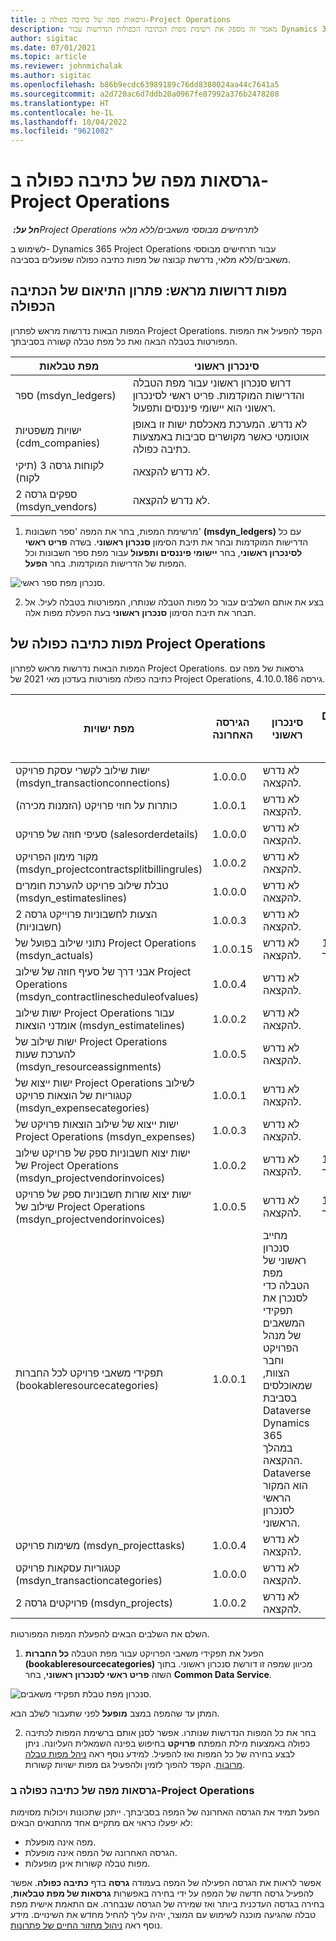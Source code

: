 ```yaml
---
title: גרסאות מפה של כתיבה כפולה ב-Project Operations
description: מאמר זה מספק את רשימת מפות הכתיבה הכפולות הנדרשות עבור Dynamics 365 Project Operations.
author: sigitac
ms.date: 07/01/2021
ms.topic: article
ms.reviewer: johnmichalak
ms.author: sigitac
ms.openlocfilehash: b86b9ecdc63989189c76dd8380024aa44c7641a5
ms.sourcegitcommit: a2d720ac6d7ddb20a0967fe87992a376b2478208
ms.translationtype: HT
ms.contentlocale: he-IL
ms.lasthandoff: 10/04/2022
ms.locfileid: "9621082"
---
```

# <a name="project-operations-dual-write-map-versions"></a>גרסאות מפה של כתיבה כפולה ב-Project Operations

_**חל על:** ‏Project Operations לתרחישים מבוססי משאבים/ללא מלאי_

לשימוש ב- Dynamics 365 Project Operations עבור תרחישים מבוססי משאבים/ללא מלאי, נדרשת קבוצה של מפות כתיבה כפולה שפועלים בסביבה. 

## <a name="prerequisite-maps-dual-write-orchestration-solution"></a>מפות דרושות מראש: פתרון התיאום של הכתיבה הכפולה

המפות הבאות נדרשות מראש לפתרון Project Operations. הקפד להפעיל את המפות המפורטות בטבלה הבאה ואת כל מפת טבלה קשורה בסביבתך.

| מפת טבלאות | סינכרון ראשוני |
| --- | --- |
| ספר (msdyn_ledgers) | דרוש סנכרון ראשוני עבור מפת הטבלה והדרישות המוקדמות. פריט ראשי לסינכרון ראשוני הוא יישומי פיננסים ותפעול. |
| ישויות משפטיות (cdm_companies) | לא נדרש. המערכת מאכלסת ישות זו באופן אוטומטי כאשר מקושרים סביבות באמצעות כתיבה כפולה. |
| לקוחות גרסה 3 (תיקי לקוח) | לא נדרש להקצאה. |
| ספקים גרסה 2 (msdyn_vendors) | לא נדרש להקצאה. |

1. מרשימת המפות, בחר את המפה 'ספר חשבונות' **(‏‎‏‏msdyn‏‏\_ledgers)** עם כל הדרישות המוקדמות ובחר את תיבת הסימון **סנכרון ראשוני**. בשדה **פריט ראשי לסינכרון ראשוני**, בחר **יישומי פיננסים ותפעול** עבור מפת ספר חשבונות וכל המפות של הדרישות המוקדמות. בחר **הפעל**.

![סנכרון מפת ספר ראשי.](media/DW6.png)

2. בצע את אותם השלבים עבור כל מפות הטבלה שנותרו, המפורטות בטבלה לעיל. אל תבחר את תיבת הסימון **סנכרון ראשוני** בעת הפעלת מפות אלה.

## <a name="project-operations-dual-write-maps"></a>מפות כתיבה כפולה של Project Operations

המפות הבאות נדרשות מראש לפתרון Project Operations. גרסאות של מפה עם כתיבה כפולה מפורטות בעדכון מאי 2021 של Project Operations, גירסה 4.10.0.186.

| מפת ישויות | הגירסה האחרונה | סינכרון ראשוני | גירסת Dynamics 365 Finance נדרשת |
| --- | --- | --- | --- |
| ‏‫ישות שילוב לקשרי עסקת פרויקט‬ (msdyn\_transactionconnections) | 1.0.0.0 | לא נדרש להקצאה. ||
| כותרות על חוזי פרויקט (הזמנות מכירה) | 1.0.0.1 | לא נדרש להקצאה. ||
| סעיפי חוזה של פרויקט (salesorderdetails) | 1.0.0.0 | לא נדרש להקצאה. ||
| מקור מימון הפרויקט (msdyn_projectcontractsplitbillingrules) | 1.0.0.2 | לא נדרש להקצאה. ||
| טבלת שילוב פרויקט להערכת חומרים (msdyn\_estimateslines) | 1.0.0.0 | לא נדרש להקצאה. ||
| הצעות לחשבוניות פרוייקט גרסה 2 (חשבוניות) | 1.0.0.3 | לא נדרש להקצאה. ||
| נתוני שילוב בפועל של Project Operations ‏(msdyn_actuals) | 1.0.0.15 | לא נדרש להקצאה. |10.0.29 ואילך|
| אבני דרך של סעיף חוזה של שילוב Project Operations‏ (msdyn_contractlinescheduleofvalues) | 1.0.0.4 | לא נדרש להקצאה. ||
| ישות שילוב Project Operations עבור אומדני הוצאות (msdyn_estimatelines) | 1.0.0.2 | לא נדרש להקצאה. ||
| ישות שילוב של Project Operations להערכת שעות (msdyn_resourceassignments) | 1.0.0.5 | לא נדרש להקצאה. ||
| ישות ייצוא של Project Operations לשילוב קטגוריות של הוצאות פרויקט (msdyn_expensecategories) | 1.0.0.1 | לא נדרש להקצאה. ||
| ישות ייצוא של שילוב הוצאות פרויקט של Project Operations ‏(msdyn_expenses) | 1.0.0.3 | לא נדרש להקצאה. ||
| ישות יצוא חשבוניות ספק של פרויקט שילוב של Project Operations (msdyn_projectvendorinvoices‎)‎ | 1.0.0.2 | לא נדרש להקצאה. |10.0.29 ואילך|
| ישות יצוא שורות חשבוניות ספק של פרויקט שילוב של Project Operations (msdyn_projectvendorinvoices‎)‎ | 1.0.0.5 | לא נדרש להקצאה. | 10.0.29 ואילך |
| תפקידי משאבי פרויקט לכל החברות (bookableresourcecategories) | 1.0.0.1 | מחייב סנכרון ראשוני של מפת הטבלה כדי לסנכרן את תפקידי המשאבים של מנהל הפרויקט וחבר הצוות, שמאוכלסים בסביבת Dataverse Dynamics 365 במהלך ההקצאה. Dataverse הוא המקור הראשי לסנכרון הראשוני. ||
| משימות פרויקט (msdyn_projecttasks) | 1.0.0.4 | לא נדרש להקצאה. ||
| קטגוריות עסקאות פרויקט (msdyn_transactioncategories) | 1.0.0.0 | לא נדרש להקצאה. ||
| פרויקטים גרסה 2 (msdyn_projects) | 1.0.0.2 | לא נדרש להקצאה. ||

השלם את השלבים הבאים להפעלת המפות המפורטות.

1. הפעל את תפקידי משאבי הפרויקט עבור מפת הטבלה **כל החברות (bookableresourcecategories)** מכיוון שמפה זו דורשת סנכרון ראשוני. בתוך השזה **פריט ראשי לסנכרון ראשוני**, בחר **Common Data Service**. 

 ![סנכרון מפת טבלת תפקידי משאבים.](media/6ResourceInitialSync.jpg)

 המתן עד שהמפה במצב **מופעל** לפני שתעבור לשלב הבא.

2. בחר את כל המפות הנדרשות שנותרו. אפשר לסנן אותם ברשימת המפות לכתיבה כפולה באמצעות מילת המפתח **פרויקט** בחיפוש בפינה השמאלית העליונה. ניתן לבצע בחירה של כל המפות ואז להפעיל. למידע נוסף ראה [ניהל מפות טבלה מרובות](/dynamics365/fin-ops-core/dev-itpro/data-entities/dual-write/multiple-entity-maps). הקפד להפוך לזמין ולהפעיל גם מפות ישויות קשורות.

### <a name="project-operations-dual-write-map-versions"></a>גרסאות מפה של כתיבה כפולה ב-Project Operations

הפעל תמיד את הגרסה האחרונה של המפה בסביבתך. ייתכן שתכונות ויכולות מסוימות לא יפעלו כראוי אם מתקיים אחד מהתנאים הבאים:

- מפה אינה מופעלת.
- הגרסה האחרונה של המפה אינה מופעלת. 
- מפות טבלה קשורות אינן מופעלות.

אפשר לראות את הגרסה הפעילה של המפה בעמודה **גרסה** בדף **כתיבה כפולה**. אפשר להפעיל גרסה חדשה של המפה על ידי בחירה באפשרות **גרסאות של מפת טבלאות**, בחירה בגדסה העדכנית ביותר ואז שמירה של הגרסה שנבחרה. אם התאמת אישית מפת טבלה שהגיעה מוכנה לשימוש עם המוצר, יהיה עליך להחיל מחדש את השינויים. מידע נוסף ראה [ניהול מחזור החיים של פתרונות](/dynamics365/fin-ops-core/dev-itpro/data-entities/dual-write/app-lifecycle-management).
